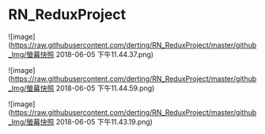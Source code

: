 # RN_ReduxProject

![image](https://raw.githubusercontent.com/derting/RN_ReduxProject/master/github_Img/螢幕快照 2018-06-05 下午11.44.37.png)

![image](https://raw.githubusercontent.com/derting/RN_ReduxProject/master/github_Img/螢幕快照 2018-06-05 下午11.44.59.png)

![image](https://raw.githubusercontent.com/derting/RN_ReduxProject/master/github_Img/螢幕快照 2018-06-05 下午11.43.19.png)
